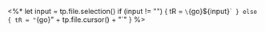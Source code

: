 <%* 
let input = tp.file.selection()
if (input != "") {
	tR = `\`{go}${input}\``
} else {
	tR = "`{go}" + tp.file.cursor() + "`"
}
%> 